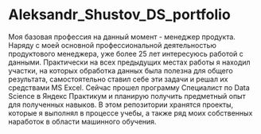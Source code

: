 # Aleksandr_Shustov_DS_portfolio
Моя базовая профессия на данный момент - менеджер продукта.
Наряду с моей основной профессиональной деятельностью продуктового менеджера, уже более 25 лет интересуюсь работой с данными.
Практически на всех предыдущих местах работы я находил участки, на которых обработка данных была полезна для общего результата, самостоятельно ставил себе эти задачи и решал их средствами MS Excel.
Сейчас прошел программу Специалист по Data Science в Яндекс Практикум и планирую получить предметный опыт для полученных навыков.
В этом репозитории хранятся проекты, которые я выполнял в процессе учебы, а также ряд моих собственных наработок в области машинного обучения.

